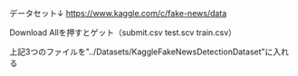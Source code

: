 データセット↓
https://www.kaggle.com/c/fake-news/data

Download Allを押すとゲット（submit.csv test.scv train.csv）

上記3つのファイルを"../Datasets/KaggleFakeNewsDetectionDataset"に入れる
